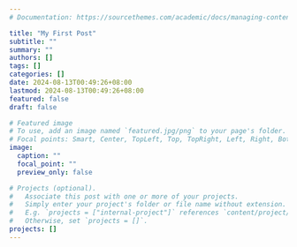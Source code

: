 ```yaml
---
# Documentation: https://sourcethemes.com/academic/docs/managing-content/

title: "My First Post"
subtitle: ""
summary: ""
authors: []
tags: []
categories: []
date: 2024-08-13T00:49:26+08:00
lastmod: 2024-08-13T00:49:26+08:00
featured: false
draft: false

# Featured image
# To use, add an image named `featured.jpg/png` to your page's folder.
# Focal points: Smart, Center, TopLeft, Top, TopRight, Left, Right, BottomLeft, Bottom, BottomRight.
image:
  caption: ""
  focal_point: ""
  preview_only: false

# Projects (optional).
#   Associate this post with one or more of your projects.
#   Simply enter your project's folder or file name without extension.
#   E.g. `projects = ["internal-project"]` references `content/project/deep-learning/index.md`.
#   Otherwise, set `projects = []`.
projects: []
---
```

